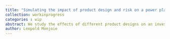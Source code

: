 ```yaml
---
title: "Simulating the impact of product design and risk on a power plant value with a capacity market"
collection: workinprogress
categories : wip
abstract: We study the effects of different product designs on an investment value in the context of capacity markets. We simulate the future profits of a hypothetical nuclear using a single project  valuation model. It allows representing the imperfection of the energy market and the bids associated with the participation in a capacity market. We find that the procurement characteristics, namely the period when investors receive the remuneration, and the length of the obligation period, significantly modify the investment value if we assume they receive what they offer. The introduction of risk aversion doesn’t fundamentally change the results of the risk-neutral case even though it can significantly lower the investment value. Furthermore, we find that the approach used to model risk matters when comparing the effect of different capacity products. Further extensions of the model would highlight other indirect effects of capacity markets while giving interesting empirical results. 
author: Leopold Monjoie
---
```


